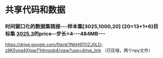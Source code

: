 # 共享代码和数据

### 时间窗口化的数据集链接---样本集[3025,1000,20] (20=13+1+6)目标集 [3025,3](T+1~T+3)的price--步长=4---484MB---
https://drive.google.com/file/d/1NhH97OZJ0LD-z9K5yna4Xhpe7Ydmgob4/view?usp=drive_link
（已压缩，两个npy文件）
